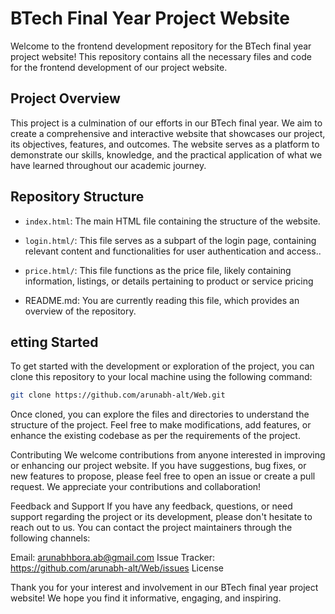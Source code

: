 # BTech Final Year Project Website
Welcome to the frontend development repository for the BTech final year project website! This repository contains all the necessary files and code for the frontend development of our project website.

## Project Overview
This project is a culmination of our efforts in our BTech final year. We aim to create a comprehensive and interactive website that showcases our project, its objectives, features, and outcomes. The website serves as a platform to demonstrate our skills, knowledge, and the practical application of what we have learned throughout our academic journey.

## Repository Structure
- `index.html`: The main HTML file containing the structure of the website.
- `login.html/`: This file serves as a subpart of the login page, containing relevant content and functionalities for user authentication and access..
- `price.html/`: This file functions as the price file, likely containing information, listings, or details pertaining to product or service pricing

- README.md: You are currently reading this file, which provides an overview of the repository.

## etting Started
To get started with the development or exploration of the project, you can clone this repository to your local machine using the following command:

```bash
git clone https://github.com/arunabh-alt/Web.git
```

Once cloned, you can explore the files and directories to understand the structure of the project. Feel free to make modifications, add features, or enhance the existing codebase as per the requirements of the project.

Contributing
We welcome contributions from anyone interested in improving or enhancing our project website. If you have suggestions, bug fixes, or new features to propose, please feel free to open an issue or create a pull request. We appreciate your contributions and collaboration!

Feedback and Support
If you have any feedback, questions, or need support regarding the project or its development, please don't hesitate to reach out to us. You can contact the project maintainers through the following channels:

Email: arunabhbora.ab@gmail.com
Issue Tracker: https://github.com/arunabh-alt/Web/issues
License


Thank you for your interest and involvement in our BTech final year project website! We hope you find it informative, engaging, and inspiring.





